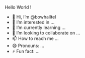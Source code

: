 Hello World !


- 👋 Hi, I’m @bowhalltel
- 👀 I’m interested in ...
- 🌱 I’m currently learning ...
- 💞️ I’m looking to collaborate on ...
- 📫 How to reach me ...
- 😄 Pronouns: ...
- ⚡ Fun fact: ...

<!---
bowhalltel/bowhalltel is a ✨ special ✨ repository because its `README.md` (this file) appears on your GitHub profile.
You can click the Preview link to take a look at your changes.
--->
